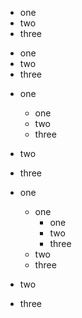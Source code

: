 - one
- two
- three

* one
* two
* three

+ one
    + one
    + two
    + three
+ two
+ three

+ one
    * one
        - one
        - two 
        - three
    * two
    * three
+ two
+ three

